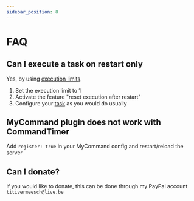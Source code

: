 ```yaml
---
sidebar_position: 8
---
```

# FAQ

## Can I execute a task on restart only

Yes, by using [execution limits](configuration/others#Execution-limits).

1. Set the execution limit to 1
2. Activate the feature "reset execution after restart"
3. Configure your [task](jargon.md#task) as you would do usually

## MyCommand plugin does not work with CommandTimer

Add `register: true` in your MyCommand config and restart/reload the server

## Can I donate?

If you would like to donate, this can be done through my PayPal account `titivermeesch@live.be`
